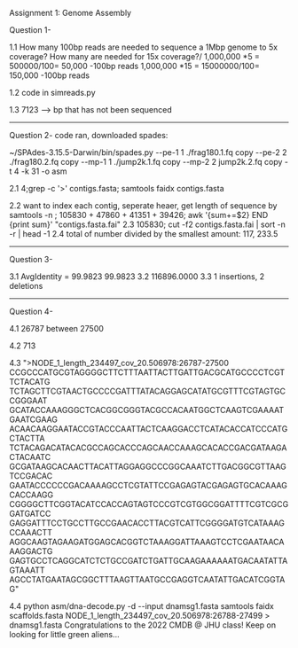 Assignment 1: Genome Assembly

Question 1-

1.1 How many 100bp reads are needed to sequence a 1Mbp genome to 5x coverage? How many are needed for 15x coverage?/
1,000,000 *5 = 500000/100= 50,000 -100bp reads
1,000,000 *15 = 15000000/100= 150,000 -100bp reads

1.2 code in simreads.py

1.3 7123 --> bp that has not been sequenced

----
Question 2-
code ran, downloaded spades:

~/SPAdes-3.15.5-Darwin/bin/spades.py --pe-1 1 ./frag180.1.fq copy --pe-2 2 ./frag180.2.fq copy --mp-1 1 ./jump2k.1.fq copy --mp-2 2 jump2k.2.fq copy -t 4 -k 31 -o asm

2.1 4;grep -c '>' contigs.fasta; samtools faidx contigs.fasta

2.2 want to index each contig, seperate heaer, get length of sequence by samtools -n ; 105830 + 47860 + 41351 + 39426; awk '{sum+=$2} END {print sum}' "contigs.fasta.fai"
2.3 105830; cut -f2 contigs.fasta.fai | sort -n -r | head -1
2.4 total of number divided by the smallest amount: 117, 233.5


----

Question 3-

3.1 AvgIdentity =  99.9823              99.9823
3.2 116896.0000 
3.3 1 insertions, 2 deletions

----

Question 4- 

4.1 26787 between 27500

4.2 713

4.3 
">NODE_1_length_234497_cov_20.506978:26787-27500
CCGCCCATGCGTAGGGGCTTCTTTAATTACTTGATTGACGCATGCCCCTCGTTCTACATG
TCTAGCTTCGTAACTGCCCCGATTTATACAGGAGCATATGCGTTTCGTAGTGCCGGGAAT
GCATACCAAAGGGCTCACGGCGGGTACGCCACAATGGCTCAAGTCGAAAATGAATCGAAG
ACAACAAGGAATACCGTACCCAATTACTCAAGGACCTCATACACCATCCCATGCTACTTA
TCTACAGACATACACGCCAGCACCCAGCAACCAAAGCACACCGACGATAAGACTACAATC
GCGATAAGCACAACTTACATTAGGAGGCCCGGCAAATCTTGACGGCGTTAAGTCCGACAC
GAATACCCCCCGACAAAAGCCTCGTATTCCGAGAGTACGAGAGTGCACAAAGCACCAAGG
CGGGGCTTCGGTACATCCACCAGTAGTCCCGTCGTGGCGGATTTTCGTCGCGGATGATCC
GAGGATTTCCTGCCTTGCCGAACACCTTACGTCATTCGGGGATGTCATAAAGCCAAACTT
AGGCAAGTAGAAGATGGAGCACGGTCTAAAGGATTAAAGTCCTCGAATAACAAAGGACTG
GAGTGCCTCAGGCATCTCTGCCGATCTGATTGCAAGAAAAAATGACAATATTAGTAAATT
AGCCTATGAATAGCGGCTTTAAGTTAATGCCGAGGTCAATATTGACATCGGTAG"

4.4 
python asm/dna-decode.py -d --input dnamsg1.fasta
samtools faidx scaffolds.fasta NODE_1_length_234497_cov_20.506978:26788-27499 > dnamsg1.fasta
Congratulations to the 2022 CMDB @ JHU class!  Keep on looking for little green aliens...







